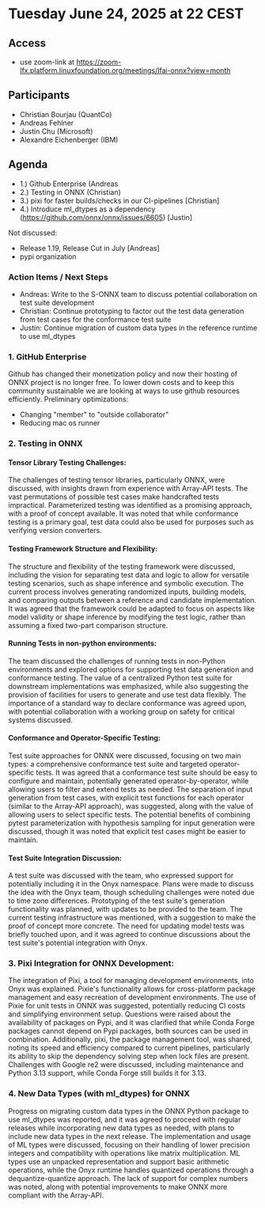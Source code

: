 # Tuesday June 24, 2025 at 22 CEST

## Access
* use zoom-link at https://zoom-lfx.platform.linuxfoundation.org/meetings/lfai-onnx?view=month

## Participants
* Christian Bourjau (QuantCo)
* Andreas Fehlner
* Justin Chu (Microsoft)
* Alexandre Eichenberger (IBM)



## Agenda
* 1.) Github Enterprise (Andreas
* 2.) Testing in ONNX (Christian)
* 3.) pixi for faster builds/checks in our CI-pipelines [Christian]
* 4.) Introduce ml_dtypes as a dependency (https://github.com/onnx/onnx/issues/6605) [Justin]

Not discussed:
* Release 1.19, Release Cut in July [Andreas]
* pypi organization

### Action Items / Next Steps ###
* Andreas: Write to the S-ONNX team to discuss potential collaboration on test suite development
* Christian: Continue prototyping to factor out the test data generation from test cases for the conformance test suite
* Justin: Continue migration of custom data types in the reference runtime to use ml_dtypes

### 1. GitHub Enterprise
Github has changed their monetization policy and now their hosting of ONNX project is no longer free. To lower down costs and to keep this community sustainable we are looking at ways to use github resources efficiently.
Preliminary optimizations:
* Changing "member" to "outside collaborator"
* Reducing mac os runner

### 2. Testing in ONNX ###

#### Tensor Library Testing Challenges: ####
The challenges of testing tensor libraries, particularly ONNX, were discussed, with insights drawn from experience with Array-API tests. The vast permutations of possible test cases make handcrafted tests impractical. Parameterized testing was identified as a promising approach, with a proof of concept available. It was noted that while conformance testing is a primary goal, test data could also be used for purposes such as verifying version converters.

#### Testing Framework Structure and Flexibility: ####
The structure and flexibility of the testing framework were discussed, including the vision for separating test data and logic to allow for versatile testing scenarios, such as shape inference and symbolic execution. The current process involves generating randomized inputs, building models, and comparing outputs between a reference and candidate implementation. It was agreed that the framework could be adapted to focus on aspects like model validity or shape inference by modifying the test logic, rather than assuming a fixed two-part comparison structure.

#### Running Tests in non-python environments: ####
The team discussed the challenges of running tests in non-Python environments and explored options for supporting test data generation and conformance testing. The value of a centralized Python test suite for downstream implementations was emphasized, while also suggesting the provision of facilities for users to generate and use test data flexibly. The importance of a standard way to declare conformance was agreed upon, with potential collaboration with a working group on safety for critical systems discussed.

#### Conformance and Operator-Specific Testing: ####
Test suite approaches for ONNX were discussed, focusing on two main types: a comprehensive conformance test suite and targeted operator-specific tests. It was agreed that a conformance test suite should be easy to configure and maintain, potentially generated operator-by-operator, while allowing users to filter and extend tests as needed. The separation of input generation from test cases, with explicit test functions for each operator (similar to the Array-API approach), was suggested, along with the value of allowing users to select specific tests. The potential benefits of combining pytest parameterization with hypothesis sampling for input generation were discussed, though it was noted that explicit test cases might be easier to maintain.

#### Test Suite Integration Discussion: ####
A test suite was discussed with the team, who expressed support for potentially including it in the Onyx namespace. Plans were made to discuss the idea with the Onyx team, though scheduling challenges were noted due to time zone differences. Prototyping of the test suite's generation functionality was planned, with updates to be provided to the team. The current testing infrastructure was mentioned, with a suggestion to make the proof of concept more concrete. The need for updating model tests was briefly touched upon, and it was agreed to continue discussions about the test suite's potential integration with Onyx.

### 3. Pixi Integration for ONNX Development: ###
The integration of Pixi, a tool for managing development environments, into Onyx was explained. Pixie's functionality allows for cross-platform package management and easy recreation of development environments. The use of Pixie for unit tests in ONNX was suggested, potentially reducing CI costs and simplifying environment setup. Questions were raised about the availability of packages on Pypi, and it was clarified that while Conda Forge packages cannot depend on Pypi packages, both sources can be used in combination. Additionally, pixi, the package management tool, was shared, noting its speed and efficiency compared to current pipelines, particularly its ability to skip the dependency solving step when lock files are present. Challenges with Google re2 were discussed, including maintenance and Python 3.13 support, while Conda Forge still builds it for 3.13. 

### 4. New Data Types (with ml_dtypes) for ONNX ###
Progress on migrating custom data types in the ONNX Python package to use ml_dtypes was reported, and it was agreed to proceed with regular releases while incorporating new data types as needed, with plans to include new data types in the next release. The implementation and usage of ML types were discussed, focusing on their handling of lower precision integers and compatibility with operations like matrix multiplication. ML types use an unpacked representation and support basic arithmetic operations, while the Onyx runtime handles quantized operations through a dequantize-quantize approach. The lack of support for complex numbers was noted, along with potential improvements to make ONNX more compliant with the Array-API.
